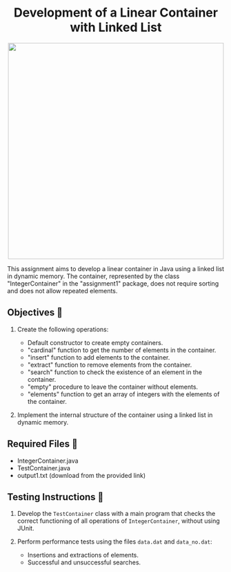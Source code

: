 <h1 align="center">Development of a Linear Container with Linked List</h1>
<p align="center">
  <img width="500px" src="https://github.com/AlejandroDavidArzolaSaavedra/Data-Structures/assets/90756437/21b0fa97-7fb4-4e54-a2e7-b6757598cce5"/>
</p>
This assignment aims to develop a linear container in Java using a linked list in dynamic memory. The container, represented by the class "IntegerContainer" in the "assignment1" package, does not require sorting and does not allow repeated elements.


## Objectives 🎯

1. Create the following operations:
   - Default constructor to create empty containers.
   - "cardinal" function to get the number of elements in the container.
   - "insert" function to add elements to the container.
   - "extract" function to remove elements from the container.
   - "search" function to check the existence of an element in the container.
   - "empty" procedure to leave the container without elements.
   - "elements" function to get an array of integers with the elements of the container.

2. Implement the internal structure of the container using a linked list in dynamic memory.

## Required Files 📄

- IntegerContainer.java
- TestContainer.java
- output1.txt (download from the provided link)

## Testing Instructions 🧪

1. Develop the `TestContainer` class with a main program that checks the correct functioning of all operations of `IntegerContainer`, without using JUnit.

2. Perform performance tests using the files `data.dat` and `data_no.dat`:
   - Insertions and extractions of elements.
   - Successful and unsuccessful searches.
     
